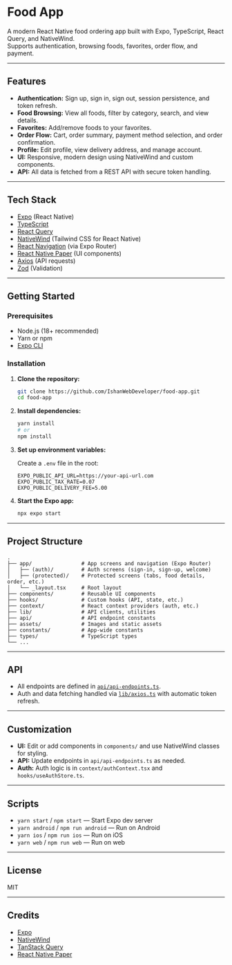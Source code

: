 # Food App

A modern React Native food ordering app built with Expo, TypeScript, React Query, and NativeWind.  
Supports authentication, browsing foods, favorites, order flow, and payment.

---

## Features

- **Authentication:** Sign up, sign in, sign out, session persistence, and token refresh.
- **Food Browsing:** View all foods, filter by category, search, and view details.
- **Favorites:** Add/remove foods to your favorites.
- **Order Flow:** Cart, order summary, payment method selection, and order confirmation.
- **Profile:** Edit profile, view delivery address, and manage account.
- **UI:** Responsive, modern design using NativeWind and custom components.
- **API:** All data is fetched from a REST API with secure token handling.

---

## Tech Stack

- [Expo](https://expo.dev/) (React Native)
- [TypeScript](https://www.typescriptlang.org/)
- [React Query](https://tanstack.com/query/latest)
- [NativeWind](https://www.nativewind.dev/) (Tailwind CSS for React Native)
- [React Navigation](https://reactnavigation.org/) (via Expo Router)
- [React Native Paper](https://callstack.github.io/react-native-paper/) (UI components)
- [Axios](https://axios-http.com/) (API requests)
- [Zod](https://zod.dev/) (Validation)

---

## Getting Started

### Prerequisites

- Node.js (18+ recommended)
- Yarn or npm
- [Expo CLI](https://docs.expo.dev/get-started/installation/)

### Installation

1. **Clone the repository:**

   ```sh
   git clone https://github.com/IshanWebDeveloper/food-app.git
   cd food-app
   ```

2. **Install dependencies:**

   ```sh
   yarn install
   # or
   npm install
   ```

3. **Set up environment variables:**

   Create a `.env` file in the root:

   ```
   EXPO_PUBLIC_API_URL=https://your-api-url.com
   EXPO_PUBLIC_TAX_RATE=0.07
   EXPO_PUBLIC_DELIVERY_FEE=5.00
   ```

4. **Start the Expo app:**
   ```sh
   npx expo start
   ```

---

## Project Structure

```
.
├── app/                # App screens and navigation (Expo Router)
│   ├── (auth)/         # Auth screens (sign-in, sign-up, welcome)
│   ├── (protected)/    # Protected screens (tabs, food details, order, etc.)
│   └── _layout.tsx     # Root layout
├── components/         # Reusable UI components
├── hooks/              # Custom hooks (API, state, etc.)
├── context/            # React context providers (auth, etc.)
├── lib/                # API clients, utilities
├── api/                # API endpoint constants
├── assets/             # Images and static assets
├── constants/          # App-wide constants
├── types/              # TypeScript types
└── ...
```

---

## API

- All endpoints are defined in [`api/api-endpoints.ts`](api/api-endpoints.ts).
- Auth and data fetching handled via [`lib/axios.ts`](lib/axios.ts) with automatic token refresh.

---

## Customization

- **UI:** Edit or add components in `components/` and use NativeWind classes for styling.
- **API:** Update endpoints in `api/api-endpoints.ts` as needed.
- **Auth:** Auth logic is in `context/authContext.tsx` and `hooks/useAuthStore.ts`.

---

## Scripts

- `yarn start` / `npm start` — Start Expo dev server
- `yarn android` / `npm run android` — Run on Android
- `yarn ios` / `npm run ios` — Run on iOS
- `yarn web` / `npm run web` — Run on web

---

## License

MIT

---

## Credits

- [Expo](https://expo.dev/)
- [NativeWind](https://www.nativewind.dev/)
- [TanStack Query](https://tanstack.com/query/latest)
- [React Native Paper](https://callstack.github.io/react-native-paper/)

